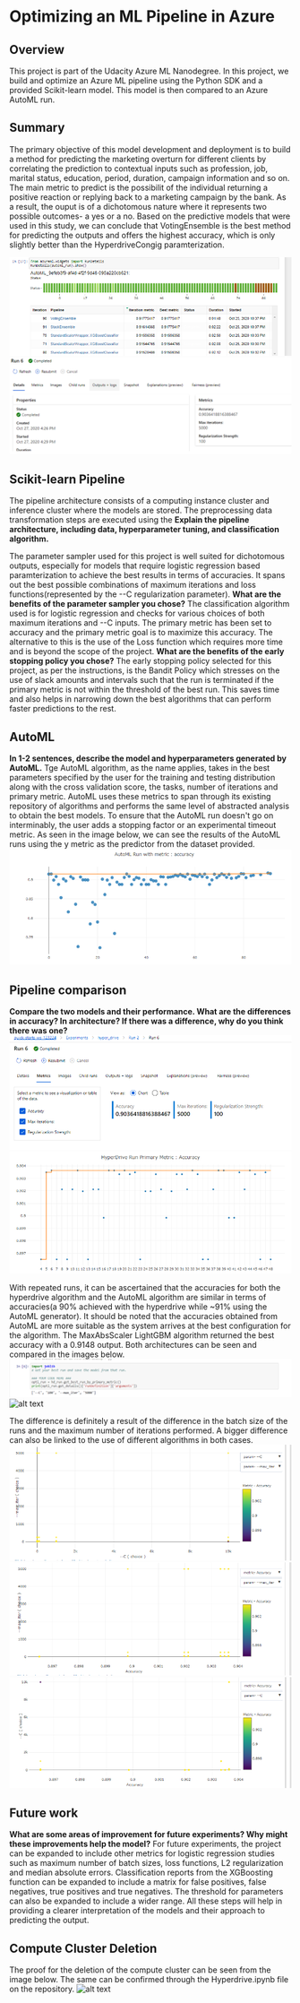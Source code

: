 # Optimizing an ML Pipeline in Azure

## Overview
This project is part of the Udacity Azure ML Nanodegree.
In this project, we build and optimize an Azure ML pipeline using the Python SDK and a provided Scikit-learn model.
This model is then compared to an Azure AutoML run.


## Summary
The primary objective of this model development and deployment is to build a method for predicting the marketing overturn for different clients by correlating the prediction to contextual inputs such as profession, job, marital status, education, period, duration, campaign information and so on. The main metric to predict is the possibilit of the individual returning a positive reaction or replying back to a marketing campaign by the bank. As a result, the ouput is of a dichotomous nature where it represents two possible outcomes- a yes or a no. Based on the predictive models that were used in this study, we can conclude that VotingEnsemble is the best method for predicting the outputs and offers the highest accuracy, which is only slightly better than the HyperdriveCongig paramterization.

![alt text](https://raw.githubusercontent.com/AmDeep/Optimzing-An-ML-Pipeline-in-Azure-Readme/main/Images/Image2.PNG)
![alt text](https://raw.githubusercontent.com/AmDeep/Optimzing-An-ML-Pipeline-in-Azure-Readme/main/Hyperdrive/HD_P1.PNG)

## Scikit-learn Pipeline
The pipeline architecture consists of a computing instance cluster and inference cluster where the models are stored. The preprocessing data transformation steps are executed using the 
**Explain the pipeline architecture, including data, hyperparameter tuning, and classification algorithm.**

The parameter sampler used for this project is well suited for dichotomous outputs, especially for models that require logistic regression based paramterization to achieve the best results in terms of accuracies. It spans out the best possible combinations of maximum iterations and loss functions(represented by the --C regularization parameter). 
 **What are the benefits of the parameter sampler you chose?**
The classification algorithm used is for logistic regression and checks for various choices of both maximum iterations and --C inputs. The primary metric has been set to accuracy and the primary metric goal is to maximize this accuracy. The alternative to this is the use of the Loss function which requires more time and is beyond the scope of the project.
**What are the benefits of the early stopping policy you chose?**
The early stopping policy selected for this project, as per the instructions, is the Bandit Policy which stresses on the use of slack amounts and intervals such that the run is terminated if the primary metric is not within the threshold of the best run. This saves time and also helps in narrowing down the best algorithms that can perform faster predictions to the rest.
## AutoML
**In 1-2 sentences, describe the model and hyperparameters generated by AutoML.**
Tge AutoML algorithm, as the name applies, takes in the best parameters specified by the user for the training and testing distribution along with the cross validation score, the tasks, number of iterations and primary metric. AutoML uses these metrics to span through its existing repository of algorithms and performs the same level of abstracted analysis to obtain the best models. To ensure that the AutoML run doesn't go on interminably, the user adds a stopping factor or an experimental timeout metric. As seen in the image below, we can see the results of the AutoML runs using the y metric as the predictor from the dataset provided.
![alt text](https://raw.githubusercontent.com/AmDeep/Optimzing-An-ML-Pipeline-in-Azure-Readme/main/Images/Image1.PNG)

## Pipeline comparison
**Compare the two models and their performance. What are the differences in accuracy? In architecture? If there was a difference, why do you think there was one?**
![alt text](https://github.com/AmDeep/Optimzing-An-ML-Pipeline-in-Azure-Readme/blob/main/Hyperdrive/HD_P2.PNG)
![alt text](https://github.com/AmDeep/Optimzing-An-ML-Pipeline-in-Azure-Readme/blob/main/Hyperdrive/Hyperdrive_Image1.PNG)

With repeated runs, it can be ascertained that the accuracies for both the hyperdrive algorithm and the AutoML algorithm are similar in terms of accuracies(a 90% achieved with the hyperdrive while ~91% using the AutoML generator). It should be noted that the accuracies obtained from AutoML are more suitable as the system arrives at the best configuration for the algorithm. The MaxAbsScaler LightGBM algorithm returned the best accuracy with a 0.9148 output. Both architectures can be seen and compared in the images below.
![alt text](https://github.com/AmDeep/Optimzing-An-ML-Pipeline-in-Azure-Readme/blob/main/Images/HDArchitecture.PNG)
![alt text](https://github.com/AmDeep/Optimzing-An-ML-Pipeline-in-Azure-Readme/blob/main/ImagesVotingClassifier1.PNG)

The difference is definitely a result of the difference in the batch size of the runs and the maximum number of iterations performed. A bigger difference can also be linked to the use of different algorithms in both cases.
![alt text](https://github.com/AmDeep/Optimzing-An-ML-Pipeline-in-Azure-Readme/blob/main/Hyperdrive/Hyperdrive_Image2.PNG)
![alt text](https://github.com/AmDeep/Optimzing-An-ML-Pipeline-in-Azure-Readme/blob/main/Hyperdrive/Hyperdrive_Image3.PNG)
![alt text](https://github.com/AmDeep/Optimzing-An-ML-Pipeline-in-Azure-Readme/blob/main/Hyperdrive/Hyperdrive_Image4.PNG)
## Future work
**What are some areas of improvement for future experiments? Why might these improvements help the model?**
For future experiments, the project can be expanded to include other metrics for logistic regression studies such as maximum number of batch sizes, loss functions, L2 regularization and median absolute errors. Classification reports from the XGBoosting function can be expanded to include a matrix for false positives, false negatives, true positives and true negatives. The threshold for parameters can also be expanded to include a wider range. All these steps will help in providing a clearer interpretation of the models and their approach to predicting the output.
## Compute Cluster Deletion
The proof for the deletion of the compute cluster can be seen from the image below. The same can be confirmed through the Hyperdrive.ipynb file on the repository.
![alt text](https://github.com/AmDeep/Optimzing-An-ML-Pipeline-in-Azure-Readme/blob/main/Hyperdrive/Images/ComputeClusterDelete.PNG)

